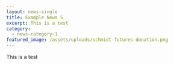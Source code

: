 ```yaml
---
layout: news-single
title: Example News 5
excerpt: This is a test
category:
  - news-category-1
featured_image: /assets/uploads/schmidt-futures-donation.png
---
```

This is a test